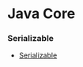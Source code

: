 # Java Core #

### Serializable ###
* [Serializable](https://github.com/vnsmn/interview/tree/master/jcore/access_modifiers.md "static, abstract, final")

[key]: https://github.com/vnsmn/interview/blob/master/images/key.png
[help]: https://github.com/vnsmn/interview/blob/master/images/question-24.png
[code]: https://github.com/vnsmn/interview/blob/master/images/source-code-24.png
